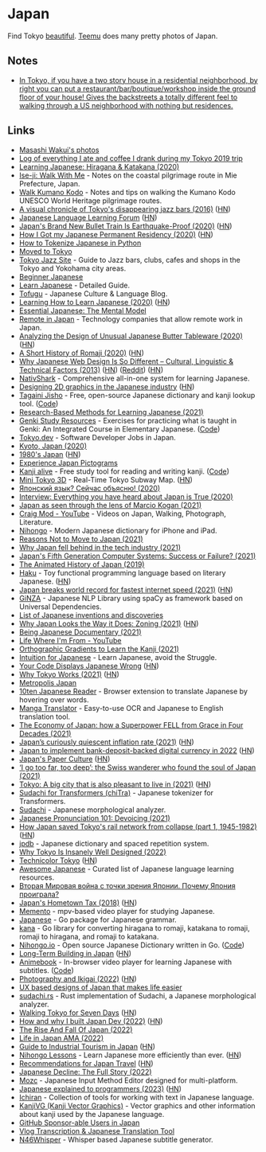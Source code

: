 # Japan

Find Tokyo [beautiful](https://twitter.com/teemusphoto/status/1604696799176175616). [Teemu](https://www.youtube.com/c/TeemusPhoto) does many pretty photos of Japan.

## Notes

- [In Tokyo, if you have a two story house in a residential neighborhood, by right you can put a restaurant/bar/boutique/workshop inside the ground floor of your house! Gives the backstreets a totally different feel to walking through a US neighborhood with nothing but residences.](https://twitter.com/McReynoldsJoe/status/1525326684374941696)

## Links

- [Masashi Wakui's photos](http://masa-photo.tumblr.com/)
- [Log of everything I ate and coffee I drank during my Tokyo 2019 trip](https://github.com/katmeister/tokyo-2019)
- [Learning Japanese: Hiragana & Katakana (2020)](https://misha.brukman.net/blog/2020/01/learning-japanese-hiragana-and-katakana/)
- [Ise-ji: Walk With Me](https://walkkumano.com/iseji/) - Notes on the coastal pilgrimage route in Mie Prefecture, Japan.
- [Walk Kumano Kodo](https://walkkumano.com/) - Notes and tips on walking the Kumano Kodo UNESCO World Heritage pilgrimage routes.
- [A visual chronicle of Tokyo's disappearing jazz bars (2016)](https://thevinylfactory.com/features/tokyo-jazz-joints-visual-chronicle/) ([HN](https://news.ycombinator.com/item?id=23666647))
- [Japanese Language Learning Forum](https://questions.japanesecomplete.com/) ([HN](https://news.ycombinator.com/item?id=24025034))
- [Japan's Brand New Bullet Train Is Earthquake-Proof (2020)](https://www.popularmechanics.com/science/a33372664/japan-new-bullet-train-shinkansen-earthquakes/) ([HN](https://news.ycombinator.com/item?id=24015707))
- [How I Got my Japanese Permanent Residency (2020)](https://www.dampfkraft.com/how-i-got-my-japanese-pr.html) ([HN](https://news.ycombinator.com/item?id=24099252))
- [How to Tokenize Japanese in Python](https://www.dampfkraft.com/nlp/how-to-tokenize-japanese.html)
- [Moved to Tokyo](https://juanitofatas.com/fragments/moved-to-tokyo)
- [Tokyo Jazz Site](https://tokyojazzsite.com/) - Guide to Jazz bars, clubs, cafes and shops in the Tokyo and Yokohama city areas.
- [Beginner Japanese](https://brandur.org/fragments/beginner-japanese)
- [Learn Japanese](https://www.tofugu.com/learn-japanese/) - Detailed Guide.
- [Tofugu](https://www.tofugu.com/) - Japanese Culture & Language Blog.
- [Learning How to Learn Japanese (2020)](https://zachdaniel.dev/learning-how-to-learn-japanese/) ([HN](https://news.ycombinator.com/item?id=24557961))
- [Essential Japanese: The Mental Model](https://japanesecomplete.com/guide)
- [Remote in Japan](https://github.com/remote-jp/remote-in-japan/blob/master/README.en.md) - Technology companies that allow remote work in Japan.
- [Analyzing the Design of Unusual Japanese Butter Tableware (2020)](https://www.core77.com/posts/102355/Analyzing-the-Design-of-Unusual-Japanese-Butter-Tableware) ([HN](https://news.ycombinator.com/item?id=24814038))
- [A Short History of Romaji (2020)](https://www.dampfkraft.com/romaji-history.html) ([HN](https://news.ycombinator.com/item?id=25108455))
- [Why Japanese Web Design Is So Different – Cultural, Linguistic & Technical Factors (2013)](https://randomwire.com/why-japanese-web-design-is-so-different/) ([HN](https://news.ycombinator.com/item?id=25148942)) ([Reddit](https://www.reddit.com/r/programming/comments/t5gsaf/why_japanese_web_design_is_so_different_cultural/)) ([HN](https://news.ycombinator.com/item?id=30523955))
- [NativShark](https://www.nativshark.com/) - Comprehensive all-in-one system for learning Japanese.
- [Designing 2D graphics in the Japanese industry](https://vgdensetsu.tumblr.com/post/179656817318/designing-2d-graphics-in-japan-from-the-late-70s) ([HN](https://news.ycombinator.com/item?id=25344354))
- [Tagaini Jisho](https://www.tagaini.net/) - Free, open-source Japanese dictionary and kanji lookup tool. ([Code](https://github.com/Gnurou/tagainijisho))
- [Research-Based Methods for Learning Japanese (2021)](https://japanesecomplete.com/articles/?p=1282)
- [Genki Study Resources](https://sethclydesdale.github.io/genki-study-resources/) - Exercises for practicing what is taught in Genki: An Integrated Course in Elementary Japanese. ([Code](https://github.com/SethClydesdale/genki-study-resources))
- [Tokyo.dev](https://www.tokyodev.com/) - Software Developer Jobs in Japan.
- [Kyoto, Japan (2020)](https://www.arun.is/blog/kyoto/)
- [1980's Japan](https://www.youtube.com/watch?v=C_qi8XVP8W0) ([HN](https://news.ycombinator.com/item?id=26060833))
- [Experience Japan Pictograms](https://experience-japan.info/)
- [Kanji alive](https://kanjialive.com/) - Free study tool for reading and writing kanji. ([Code](https://github.com/kanjialive/kanji-data-media))
- [Mini Tokyo 3D](https://minitokyo3d.com/) - Real-Time Tokyo Subway Map. ([HN](https://news.ycombinator.com/item?id=29765449))
- [Японский язык? Сейчас объясню! (2020)](https://www.youtube.com/watch?v=pLNZtA2a4CM)
- [Interview: Everything you have heard about Japan is True (2020)](https://hargup.medium.com/everything-you-have-heard-about-japan-is-true-901e0bbcee9b)
- [Japan as seen through the lens of Marcio Kogan (2021)](https://www.wallpaper.com/design/explore-japan-with-marcio-kogan)
- [Craig Mod - YouTube](https://www.youtube.com/c/CraigMod/videos) - Videos on Japan, Walking, Photograph, Literature.
- [Nihongo](https://nihongo-app.com/) - Modern Japanese dictionary for iPhone and iPad.
- [Reasons Not to Move to Japan (2021)](https://www.youtube.com/watch?v=nfpWAqK0YZE)
- [Why Japan fell behind in the tech industry (2021)](https://www.youtube.com/watch?v=GqMSWuSeDPA)
- [Japan's Fifth Generation Computer Systems: Success or Failure? (2021)](https://instadeq.com/blog/posts/japans-fifth-generation-computer-systems-success-or-failure/)
- [The Animated History of Japan (2019)](https://www.youtube.com/watch?v=8Zwi3XXLci8)
- [Haku](https://codeberg.org/wimvanderbauwhede/haku) - Toy functional programming language based on literary Japanese. ([HN](https://news.ycombinator.com/item?id=28624483))
- [Japan breaks world record for fastest internet speed (2021)](https://www.freethink.com/technology/fastest-internet-speed) ([HN](https://news.ycombinator.com/item?id=28673726))
- [GiNZA](https://github.com/megagonlabs/ginza) - Japanese NLP Library using spaCy as framework based on Universal Dependencies.
- [List of Japanese inventions and discoveries](https://en.wikipedia.org/wiki/List_of_Japanese_inventions_and_discoveries)
- [Why Japan Looks the Way it Does: Zoning (2021)](https://www.youtube.com/watch?v=wfm2xCKOCNk) ([HN](https://news.ycombinator.com/item?id=28838239))
- [Being Japanese Documentary (2021)](https://letterboxd.com/film/being-japanese/)
- [Life Where I'm From - YouTube](https://www.youtube.com/channel/UCqwxJts-6yF33rupyF_DCsA)
- [Orthographic Gradients to Learn the Kanji (2021)](https://japanesecomplete.com/articles/?p=1512)
- [Intuition for Japanese](https://japanesecomplete.com/articles/) - Learn Japanese, avoid the Struggle.
- [Your Code Displays Japanese Wrong](https://heistak.github.io/your-code-displays-japanese-wrong/) ([HN](https://news.ycombinator.com/item?id=29022906))
- [Why Tokyo Works (2021)](https://metropolisjapan.com/why-tokyo-works/) ([HN](https://news.ycombinator.com/item?id=29134481))
- [Metropolis Japan](https://metropolisjapan.com/)
- [10ten Japanese Reader](https://github.com/birchill/10ten-ja-reader) - Browser extension to translate Japanese by hovering over words.
- [Manga Translator](https://github.com/cameronkinsella/manga-translator) - Easy-to-use OCR and Japanese to English translation tool.
- [The Economy of Japan: how a Superpower FELL from Grace in Four Decades (2021)](https://www.youtube.com/watch?v=pU_yyadYgG8)
- [Japan’s curiously quiescent inflation rate (2021)](https://www.economist.com/finance-and-economics/2021/11/20/the-case-of-the-curiously-quiescent-inflation-rate) ([HN](https://news.ycombinator.com/item?id=29312300))
- [Japan to implement bank-deposit-backed digital currency in 2022](https://asia.nikkei.com/Business/Finance/Japan-to-launch-bank-deposit-backed-digital-currency-in-2022) ([HN](https://news.ycombinator.com/item?id=29330819))
- [Japan's Paper Culture](https://www.jetpens.com/blog/Japan-s-Paper-Culture/pt/998) ([HN](https://news.ycombinator.com/item?id=29709551))
- [‘I go too far, too deep’: the Swiss wanderer who found the soul of Japan (2021)](https://www.theguardian.com/artanddesign/gallery/2021/dec/22/swiss-wanderer-soul-of-japan-werner-bischof)
- [Tokyo: A big city that is also pleasant to live in (2021)](https://www.economist.com/special-report/2021/12/07/the-big-city-that-is-also-pleasant-to-live-in) ([HN](https://news.ycombinator.com/item?id=29755772))
- [Sudachi for Transformers (chiTra)](https://github.com/WorksApplications/SudachiTra) - Japanese tokenizer for Transformers.
- [Sudachi](https://github.com/WorksApplications/Sudachi) - Japanese morphological analyzer.
- [Japanese Pronunciation 101: Devoicing (2021)](https://www.youtube.com/watch?v=iYQM7BhJJns)
- [How Japan saved Tokyo's rail network from collapse (part 1, 1945-1982)](https://seungylee14.substack.com/p/how-japan-saved-tokyos-rail-network) ([HN](https://news.ycombinator.com/item?id=30228327))
- [jpdb](https://jpdb.io/) - Japanese dictionary and spaced repetition system.
- [Why Tokyo Is Insanely Well Designed (2022)](https://www.youtube.com/watch?v=zysL_lkdtys)
- [Technicolor Tokyo](https://neocha.com/magazine/technicolor-tokyo/) ([HN](https://news.ycombinator.com/item?id=30818253))
- [Awesome Japanese](https://github.com/yudataguy/Awesome-Japanese) - Curated list of Japanese language learning resources.
- [Вторая Мировая война с точки зрения Японии. Почему Япония проиграла?](https://www.youtube.com/watch?v=eWrstRfalnw)
- [Japan's Hometown Tax (2018)](https://www.kalzumeus.com/2018/10/19/japanese-hometown-tax/) ([HN](https://news.ycombinator.com/item?id=31152365))
- [Memento](https://github.com/ripose-jp/Memento) - mpv-based video player for studying Japanese.
- [Japanese](https://github.com/gojp/japanese) - Go package for Japanese grammar.
- [kana](https://github.com/gojp/kana) - Go library for converting hiragana to romaji, katakana to romaji, romaji to hiragana, and romaji to katakana.
- [Nihongo.io](https://nihongo.io/) - Open source Japanese Dictionary written in Go. ([Code](https://github.com/gojp/nihongo))
- [Long-Term Building in Japan](https://longnow.org/ideas/02019/09/11/long-term-building-in-japan/) ([HN](https://news.ycombinator.com/item?id=31428481))
- [Animebook](https://animebook.github.io/) - In-browser video player for learning Japanese with subtitles. ([Code](https://github.com/animebook/animebook.github.io))
- [Photography and Ikigai (2022)](https://www.lkazphoto.com/blog/photography-and-ikigai) ([HN](https://news.ycombinator.com/item?id=31579522))
- [UX based designs of Japan that makes life easier](https://twitter.com/richardker/status/1535570110114541569)
- [sudachi.rs](https://github.com/WorksApplications/sudachi.rs) - Rust implementation of Sudachi, a Japanese morphological analyzer.
- [Walking Tokyo for Seven Days](https://craigmod.com/ridgeline/146/) ([HN](https://news.ycombinator.com/item?id=32420980))
- [How and why I built Japan Dev (2022)](https://japan-dev.com/blog/how-and-why-i-built-japan-dev) ([HN](https://news.ycombinator.com/item?id=32479731))
- [The Rise And Fall Of Japan (2022)](https://www.youtube.com/watch?v=12ddOpt7Hio)
- [Life in Japan AMA (2022)](https://www.youtube.com/watch?v=Ok4-HQAHysk)
- [Guide to Industrial Tourism in Japan](https://www.jetro.go.jp/en/eccj/ind_tourism/) ([HN](https://news.ycombinator.com/item?id=33680460))
- [Nihongo Lessons](https://lessons.nihongo-app.com/) - Learn Japanese more efficiently than ever. ([HN](https://news.ycombinator.com/item?id=33822950))
- [Recommendations for Japan Travel](https://www.kalzumeus.com/japan-recommendations/) ([HN](https://news.ycombinator.com/item?id=33852471))
- [Japanese Decline: The Full Story (2022)](https://www.youtube.com/watch?v=CVyiOewuTtw)
- [Mozc](https://github.com/google/mozc) - Japanese Input Method Editor designed for multi-platform.
- [Japanese explained to programmers (2023)](https://lajili.com/posts/post-1/) ([HN](https://news.ycombinator.com/item?id=34593724))
- [Ichiran](https://github.com/tshatrov/ichiran) - Collection of tools for working with text in Japanese language.
- [KanjiVG (Kanji Vector Graphics)](https://kanjivg.tagaini.net/) - Vector graphics and other information about kanji used by the Japanese language.
- [GitHub Sponsor-able Users in Japan](https://github.com/azu/github-sponsorable-in-japan)
- [Vlog Transcription & Japanese Translation Tool](https://github.com/craftzdog/vlog-translator)
- [N46Whisper](https://github.com/Ayanaminn/N46Whisper) - Whisper based Japanese subtitle generator.
